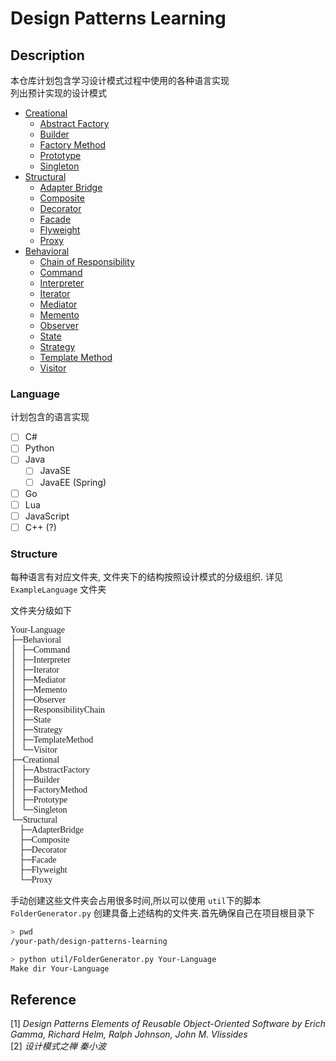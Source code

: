 # Design Patterns Learning 

## Description

本仓库计划包含学习设计模式过程中使用的各种语言实现  
列出预计实现的设计模式

- [Creational](doc/Creational.md)
  - [Abstract Factory](doc/abstract-factory.md)  
  - [Builder](doc/Builder.md)
  - [Factory Method](doc/FactoryMethod.md)  
  - [Prototype](doc/Prototype.md)
  - [Singleton](doc/Singleton.md)
- [Structural](doc/Structural.md)
  - [Adapter Bridge](doc/AdapterBridge.md)
  - [Composite](doc/Composite.md)
  - [Decorator](doc/Decorator.md)
  - [Facade](doc/Facade.md)
  - [Flyweight](doc/Flyweight.md)
  - [Proxy](doc/Proxy.md)
- [Behavioral](doc/Behavioral.md)
  - [Chain of Responsibility](doc/ResponsibilityChain.md)
  - [Command](doc/Command.md)
  - [Interpreter](doc/Interpreter.md)
  - [Iterator](doc/Iterator.md)
  - [Mediator](doc/Mediator.md)
  - [Memento](doc/Memento.md)
  - [Observer](doc/Observer.md)
  - [State](doc/State.md)
  - [Strategy](doc/Strategy.md)
  - [Template Method](doc/TemplateMethod.md)
  - [Visitor](doc/Visitor.md)

### Language

计划包含的语言实现

- [ ] C# 
- [ ] Python
- [ ] Java
  - [ ] JavaSE
  - [ ] JavaEE (Spring)
- [ ] Go
- [ ] Lua
- [ ] JavaScript
- [ ] C++ (?)

### Structure

每种语言有对应文件夹, 文件夹下的结构按照设计模式的分级组织. 详见 `ExampleLanguage` 文件夹

文件夹分级如下

<pre style="font-family: 'FiraCode NF'; font-variant-ligatures: common-ligatures iscretionary-ligatures historical-ligatures;">
Your-Language
├─Behavioral
│  ├─Command
│  ├─Interpreter
│  ├─Iterator
│  ├─Mediator
│  ├─Memento
│  ├─Observer
│  ├─ResponsibilityChain
│  ├─State
│  ├─Strategy
│  ├─TemplateMethod
│  └─Visitor
├─Creational
│  ├─AbstractFactory
│  ├─Builder
│  ├─FactoryMethod
│  ├─Prototype
│  └─Singleton
└─Structural
    ├─AdapterBridge
    ├─Composite
    ├─Decorator
    ├─Facade
    ├─Flyweight
    └─Proxy
</pre>

手动创建这些文件夹会占用很多时间,所以可以使用 `util`下的脚本 `FolderGenerator.py` 创建具备上述结构的文件夹.首先确保自己在项目根目录下
```bash
> pwd
/your-path/design-patterns-learning

> python util/FolderGenerator.py Your-Language
Make dir Your-Language
```

## Reference

[1] *Design Patterns Elements of Reusable Object-Oriented Software by Erich Gamma, Richard Helm, Ralph Johnson, John M. Vlissides*  
[2] *设计模式之禅 秦小波*